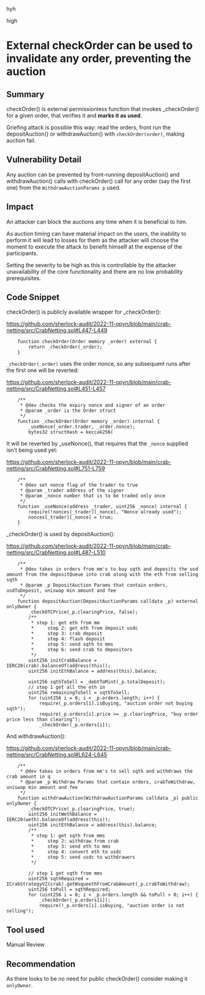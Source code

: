 hyh

high

# External checkOrder can be used to invalidate any order, preventing the auction

## Summary

checkOrder() is external permissionless function that invokes _checkOrder() for a given order, that verifies it and **marks it as used**.

Griefing attack is possible this way: read the orders, front run the depositAuction() or withdrawAuction() with `checkOrder(order)`, making auction fail.

## Vulnerability Detail

Any auction can be prevented by front-running depositAuction() and withdrawAuction() calls with checkOrder() call for any order (say the first one) from the `WithdrawAuctionParams p` used.

## Impact

An attacker can block the auctions any time when it is beneficial to him.

As auction timing can have material impact on the users, the inability to perform it will lead to losses for them as the attacker will choose the moment to execute the attack to benefit himself at the expense of the participants.

Setting the severity to be high as this is controllable by the attacker unavailability of the core functionality and there are no low probability prerequisites.

## Code Snippet

checkOrder() is publicly available wrapper for _checkOrder():

https://github.com/sherlock-audit/2022-11-opyn/blob/main/crab-netting/src/CrabNetting.sol#L447-L449

```solidity
    function checkOrder(Order memory _order) external {
        return _checkOrder(_order);
    }
```

`_checkOrder(_order)` uses the order nonce, so any subsequent runs after the first one will be reverted:

https://github.com/sherlock-audit/2022-11-opyn/blob/main/crab-netting/src/CrabNetting.sol#L451-L457

```solidity
    /**
     * @dev checks the expiry nonce and signer of an order
     * @param _order is the Order struct
     */
    function _checkOrder(Order memory _order) internal {
        _useNonce(_order.trader, _order.nonce);
        bytes32 structHash = keccak256(
```

It will be reverted by _useNonce(), that requires that the `_nonce` supplied isn't being used yet:

https://github.com/sherlock-audit/2022-11-opyn/blob/main/crab-netting/src/CrabNetting.sol#L751-L759

```solidity
    /**
     * @dev set nonce flag of the trader to true
     * @param _trader address of the signer
     * @param _nonce number that is to be traded only once
     */
    function _useNonce(address _trader, uint256 _nonce) internal {
        require(!nonces[_trader][_nonce], "Nonce already used");
        nonces[_trader][_nonce] = true;
    }
```

_checkOrder() is used by depositAuction():

https://github.com/sherlock-audit/2022-11-opyn/blob/main/crab-netting/src/CrabNetting.sol#L487-L510

```solidity
    /**
     * @dev takes in orders from mm's to buy sqth and deposits the usd amount from the depositQueue into crab along with the eth from selling sqth
     * @param _p DepositAuction Params that contain orders, usdToDeposit, uniswap min amount and fee
     */
    function depositAuction(DepositAuctionParams calldata _p) external onlyOwner {
        _checkOTCPrice(_p.clearingPrice, false);
        /**
         * step 1: get eth from mm
         *     step 2: get eth from deposit usdc
         *     step 3: crab deposit
         *     step 4: flash deposit
         *     step 5: send sqth to mms
         *     step 6: send crab to depositors
         */
        uint256 initCrabBalance = IERC20(crab).balanceOf(address(this));
        uint256 initEthBalance = address(this).balance;

        uint256 sqthToSell = _debtToMint(_p.totalDeposit);
        // step 1 get all the eth in
        uint256 remainingToSell = sqthToSell;
        for (uint256 i = 0; i < _p.orders.length; i++) {
            require(_p.orders[i].isBuying, "auction order not buying sqth");
            require(_p.orders[i].price >= _p.clearingPrice, "buy order price less than clearing");
            _checkOrder(_p.orders[i]);
```

And withdrawAuction():

https://github.com/sherlock-audit/2022-11-opyn/blob/main/crab-netting/src/CrabNetting.sol#L624-L645

```solidity
    /**
     * @dev takes in orders from mm's to sell sqth and withdraws the crab amount in q
     * @param _p Withdraw Params that contain orders, crabToWithdraw, uniswap min amount and fee
     */
    function withdrawAuction(WithdrawAuctionParams calldata _p) public onlyOwner {
        _checkOTCPrice(_p.clearingPrice, true);
        uint256 initWethBalance = IERC20(weth).balanceOf(address(this));
        uint256 initEthBalance = address(this).balance;
        /**
         * step 1: get sqth from mms
         *     step 2: withdraw from crab
         *     step 3: send eth to mms
         *     step 4: convert eth to usdc
         *     step 5: send usdc to withdrawers
         */

        // step 1 get sqth from mms
        uint256 sqthRequired = ICrabStrategyV2(crab).getWsqueethFromCrabAmount(_p.crabToWithdraw);
        uint256 toPull = sqthRequired;
        for (uint256 i = 0; i < _p.orders.length && toPull > 0; i++) {
            _checkOrder(_p.orders[i]);
            require(!_p.orders[i].isBuying, "auction order is not selling");
```

## Tool used

Manual Review

## Recommendation

As there looks to be no need for public checkOrder() consider making it `onlyOwner`.
